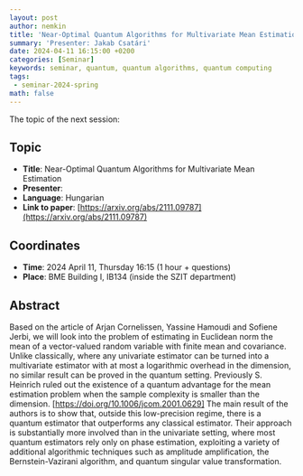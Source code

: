 ```yaml
---
layout: post
author: nemkin
title: 'Near-Optimal Quantum Algorithms for Multivariate Mean Estimation'
summary: 'Presenter: Jakab Csatári'
date: 2024-04-11 16:15:00 +0200
categories: [Seminar]
keywords: seminar, quantum, quantum algorithms, quantum computing
tags:
 - seminar-2024-spring
math: false
---
```


The topic of the next session:

## Topic

- **Title**: Near-Optimal Quantum Algorithms for Multivariate Mean Estimation
- **Presenter**:
- **Language**: Hungarian
- **Link to paper**: [https://arxiv.org/abs/2111.09787](https://arxiv.org/abs/2111.09787)

## Coordinates

- **Time**: 2024 April 11, Thursday 16:15 (1 hour + questions)
- **Place**: BME Building I, IB134 (inside the SZIT department)

## Abstract

Based on the article of Arjan Cornelissen, Yassine Hamoudi and Sofiene Jerbi, we will look into the problem of estimating in Euclidean norm the mean of a vector-valued random variable with finite mean and covariance. Unlike classically, where any univariate estimator can be turned into a multivariate estimator with at most a logarithmic overhead in the dimension, no similar result can be proved in the quantum setting. Previously S. Heinrich ruled out the existence of a quantum advantage for the mean estimation problem when the sample complexity is smaller than the dimension. [https://doi.org/10.1006/jcom.2001.0629] The main result of the authors is to show that, outside this low-precision regime, there is a quantum estimator that outperforms any classical estimator. Their approach is substantially more involved than in the univariate setting, where most quantum estimators rely only on phase estimation, exploiting a variety of additional algorithmic techniques such as amplitude amplification, the Bernstein-Vazirani algorithm, and quantum singular value transformation.
